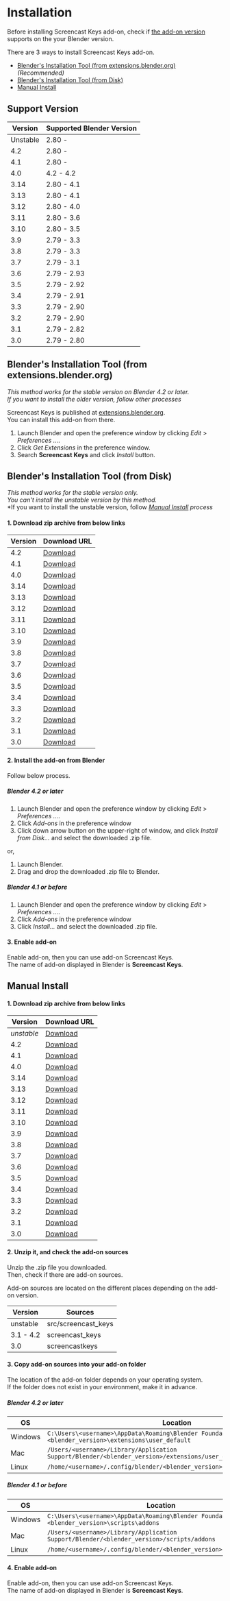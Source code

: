 <!-- markdownlint-disable MD024 -->

# Installation

Before installing Screencast Keys add-on, check if
[the add-on version](#support-version) supports on the your Blender version.

There are 3 ways to install Screencast Keys add-on.

<!-- markdownlint-disable-next-line MD013 -->
* [Blender's Installation Tool (from extensions.blender.org)](#blenders-installation-tool-from-extensionsblenderorg) *(Recommended)*
* [Blender's Installation Tool (from Disk)](#blenders-installation-tool-from-disk)
* [Manual Install](#manual-install)

## Support Version

|Version|Supported Blender Version|
|---|---|
|Unstable|2.80 -|
|4.2|2.80 -|
|4.1|2.80 -|
|4.0|4.2 - 4.2|
|3.14|2.80 - 4.1|
|3.13|2.80 - 4.1|
|3.12|2.80 - 4.0|
|3.11|2.80 - 3.6|
|3.10|2.80 - 3.5|
|3.9|2.79 - 3.3|
|3.8|2.79 - 3.3|
|3.7|2.79 - 3.1|
|3.6|2.79 - 2.93|
|3.5|2.79 - 2.92|
|3.4|2.79 - 2.91|
|3.3|2.79 - 2.90|
|3.2|2.79 - 2.90|
|3.1|2.79 - 2.82|
|3.0|2.79 - 2.80|

## Blender's Installation Tool (from extensions.blender.org)

*This method works for the stable version on Blender 4.2 or later.*  
*If you want to install the older version, follow other processes*

<!-- markdownlint-disable-next-line MD013 -->
Screencast Keys is published at [extensions.blender.org](https://extensions.blender.org/add-ons/screencast-keys/).  
You can install this add-on from there.

1. Launch Blender and open the preference window by clicking *Edit* >
   *Preferences ...*.
2. Click *Get Extensions* in the preference window.
3. Search **Screencast Keys** and click *Install* button.

## Blender's Installation Tool (from Disk)

*This method works for the stable version only.*  
*You can't install the unstable version by this method.*  
*If you want to install the unstable version, follow
*[Manual Install](#manual-install) process*

<!-- markdownlint-disable-next-line MD001 -->
#### 1. Download zip archive from below links

|Version|Download URL|
|---|---|
|4.2|[Download](https://github.com/nutti/Screencast-Keys/releases/tag/v4.2.0)|
|4.1|[Download](https://github.com/nutti/Screencast-Keys/releases/tag/v4.1.1)|
|4.0|[Download](https://github.com/nutti/Screencast-Keys/releases/tag/v4.0.1)|
|3.14|[Download](https://github.com/nutti/Screencast-Keys/releases/tag/v3.14.0)|
|3.13|[Download](https://github.com/nutti/Screencast-Keys/releases/tag/v3.13)|
|3.12|[Download](https://github.com/nutti/Screencast-Keys/releases/tag/v3.12)|
|3.11|[Download](https://github.com/nutti/Screencast-Keys/releases/tag/v3.11)|
|3.10|[Download](https://github.com/nutti/Screencast-Keys/releases/tag/v3.10)|
|3.9|[Download](https://github.com/nutti/Screencast-Keys/releases/tag/v3.9)|
|3.8|[Download](https://github.com/nutti/Screencast-Keys/releases/tag/v3.8)|
|3.7|[Download](https://github.com/nutti/Screencast-Keys/releases/tag/v3.7)|
|3.6|[Download](https://github.com/nutti/Screencast-Keys/releases/tag/v3.6)|
|3.5|[Download](https://github.com/nutti/Screencast-Keys/releases/tag/v3.5)|
|3.4|[Download](https://github.com/nutti/Screencast-Keys/releases/tag/v3.4)|
|3.3|[Download](https://github.com/nutti/Screencast-Keys/releases/tag/v3.3)|
|3.2|[Download](https://github.com/nutti/Screencast-Keys/releases/tag/v3.2)|
|3.1|[Download](https://github.com/nutti/Screencast-Keys/releases/tag/v3.1)|
|3.0|[Download](https://github.com/nutti/Screencast-Keys/releases/tag/v3.0)|

#### 2. Install the add-on from Blender

Follow below process.

##### Blender 4.2 or later

1. Launch Blender and open the preference window by clicking *Edit* >
   *Preferences ...*.
2. Click *Add-ons* in the preference window
3. Click down arrow button on the upper-right of window, and click
   *Install from Disk...* and select the downloaded .zip file.

or,

1. Launch Blender.
2. Drag and drop the downloaded .zip file to Blender.

##### Blender 4.1 or before

1. Launch Blender and open the preference window by clicking *Edit* >
   *Preferences ...*.
2. Click *Add-ons* in the preference window
3. Click *Install...* and select the downloaded .zip file.

#### 3. Enable add-on

Enable add-on, then you can use add-on Screencast Keys.  
The name of add-on displayed in Blender is **Screencast Keys**.

## Manual Install

<!-- markdownlint-disable-next-line MD001 -->
#### 1. Download zip archive from below links

|Version|Download URL|
|---|---|
|*unstable*|[Download](https://github.com/nutti/Screencast-Keys/archive/master.zip)|
|4.2|[Download](https://github.com/nutti/Screencast-Keys/releases/tag/v4.2.0)|
|4.1|[Download](https://github.com/nutti/Screencast-Keys/releases/tag/v4.1.1)|
|4.0|[Download](https://github.com/nutti/Screencast-Keys/releases/tag/v4.0.1)|
|3.14|[Download](https://github.com/nutti/Screencast-Keys/releases/tag/v3.14.0)|
|3.13|[Download](https://github.com/nutti/Screencast-Keys/releases/tag/v3.13)|
|3.12|[Download](https://github.com/nutti/Screencast-Keys/releases/tag/v3.12)|
|3.11|[Download](https://github.com/nutti/Screencast-Keys/releases/tag/v3.11)|
|3.10|[Download](https://github.com/nutti/Screencast-Keys/releases/tag/v3.10)|
|3.9|[Download](https://github.com/nutti/Screencast-Keys/releases/tag/v3.9)|
|3.8|[Download](https://github.com/nutti/Screencast-Keys/releases/tag/v3.8)|
|3.7|[Download](https://github.com/nutti/Screencast-Keys/releases/tag/v3.7)|
|3.6|[Download](https://github.com/nutti/Screencast-Keys/releases/tag/v3.6)|
|3.5|[Download](https://github.com/nutti/Screencast-Keys/releases/tag/v3.5)|
|3.4|[Download](https://github.com/nutti/Screencast-Keys/releases/tag/v3.4)|
|3.3|[Download](https://github.com/nutti/Screencast-Keys/releases/tag/v3.3)|
|3.2|[Download](https://github.com/nutti/Screencast-Keys/releases/tag/v3.2)|
|3.1|[Download](https://github.com/nutti/Screencast-Keys/releases/tag/v3.1)|
|3.0|[Download](https://github.com/nutti/Screencast-Keys/releases/tag/v3.0)|

#### 2. Unzip it, and check the add-on sources

Unzip the .zip file you downloaded.  
Then, check if there are add-on sources.

Add-on sources are located on the different places depending on the add-on version.

|Version|Sources|
|---|---|
|unstable|src/screencast_keys|
|3.1 - 4.2|screencast_keys|
|3.0|screencastkeys|

#### 3. Copy add-on sources into your add-on folder

The location of the add-on folder depends on your operating system.  
If the folder does not exist in your environment, make it in advance.

##### Blender 4.2 or later

|OS|Location|
|---|---|
|Windows|`C:\Users\<username>\AppData\Roaming\Blender Foundation\Blender\<blender_version>\extensions\user_default`|
|Mac|`/Users/<username>/Library/Application Support/Blender/<blender_version>/extensions/user_default`|
|Linux|`/home/<username>/.config/blender/<blender_version>/extensions/user_default`|

##### Blender 4.1 or before

|OS|Location|
|---|---|
|Windows|`C:\Users\<username>\AppData\Roaming\Blender Foundation\Blender\<blender_version>\scripts\addons`|
|Mac|`/Users/<username>/Library/Application Support/Blender/<blender_version>/scripts/addons`|
|Linux|`/home/<username>/.config/blender/<blender_version>/scripts/addons`|

#### 4. Enable add-on

Enable add-on, then you can use add-on Screencast Keys.  
The name of add-on displayed in Blender is **Screencast Keys**.
